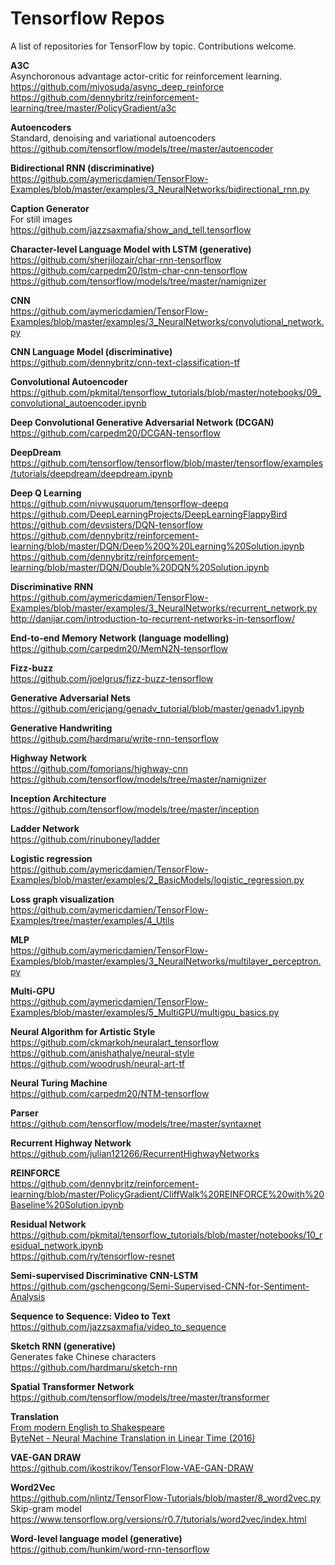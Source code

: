 # Tensorflow Repos
A list of repositories for TensorFlow by topic. Contributions welcome.

**A3C**    
Asynchoronous advantage actor-critic for reinforcement learning.    
https://github.com/miyosuda/async_deep_reinforce     
https://github.com/dennybritz/reinforcement-learning/tree/master/PolicyGradient/a3c

**Autoencoders**    
Standard, denoising and variational autoencoders    
https://github.com/tensorflow/models/tree/master/autoencoder

**Bidirectional RNN (discriminative)**    
https://github.com/aymericdamien/TensorFlow-Examples/blob/master/examples/3_NeuralNetworks/bidirectional_rnn.py 

**Caption Generator**    
For still images    
https://github.com/jazzsaxmafia/show_and_tell.tensorflow 

**Character-level Language Model with LSTM (generative)**    
https://github.com/sherjilozair/char-rnn-tensorflow     
https://github.com/carpedm20/lstm-char-cnn-tensorflow          
https://github.com/tensorflow/models/tree/master/namignizer 

**CNN**    
https://github.com/aymericdamien/TensorFlow-Examples/blob/master/examples/3_NeuralNetworks/convolutional_network.py 

**CNN Language Model (discriminative)**    
https://github.com/dennybritz/cnn-text-classification-tf

**Convolutional Autoencoder**    
https://github.com/pkmital/tensorflow_tutorials/blob/master/notebooks/09_convolutional_autoencoder.ipynb 

**Deep Convolutional Generative Adversarial Network (DCGAN)**    
https://github.com/carpedm20/DCGAN-tensorflow 

**DeepDream**    
https://github.com/tensorflow/tensorflow/blob/master/tensorflow/examples/tutorials/deepdream/deepdream.ipynb

**Deep Q Learning**    
https://github.com/nivwusquorum/tensorflow-deepq    
https://github.com/DeepLearningProjects/DeepLearningFlappyBird    
https://github.com/devsisters/DQN-tensorflow
https://github.com/dennybritz/reinforcement-learning/blob/master/DQN/Deep%20Q%20Learning%20Solution.ipynb
https://github.com/dennybritz/reinforcement-learning/blob/master/DQN/Double%20DQN%20Solution.ipynb

**Discriminative RNN**    
https://github.com/aymericdamien/TensorFlow-Examples/blob/master/examples/3_NeuralNetworks/recurrent_network.py    
http://danijar.com/introduction-to-recurrent-networks-in-tensorflow/

**End-to-end Memory Network (language modelling)**    
https://github.com/carpedm20/MemN2N-tensorflow 

**Fizz-buzz**    
https://github.com/joelgrus/fizz-buzz-tensorflow 

**Generative Adversarial Nets**    
https://github.com/ericjang/genadv_tutorial/blob/master/genadv1.ipynb 

**Generative Handwriting**    
https://github.com/hardmaru/write-rnn-tensorflow 

**Highway Network**    
https://github.com/fomorians/highway-cnn   
https://github.com/tensorflow/models/tree/master/namignizer

**Inception Architecture**    
https://github.com/tensorflow/models/tree/master/inception 

**Ladder Network**    
https://github.com/rinuboney/ladder 

**Logistic regression**    
https://github.com/aymericdamien/TensorFlow-Examples/blob/master/examples/2_BasicModels/logistic_regression.py

**Loss graph visualization**    
https://github.com/aymericdamien/TensorFlow-Examples/tree/master/examples/4_Utils

**MLP**    
https://github.com/aymericdamien/TensorFlow-Examples/blob/master/examples/3_NeuralNetworks/multilayer_perceptron.py

**Multi-GPU**    
https://github.com/aymericdamien/TensorFlow-Examples/blob/master/examples/5_MultiGPU/multigpu_basics.py

**Neural Algorithm for Artistic Style**    
https://github.com/ckmarkoh/neuralart_tensorflow    
https://github.com/anishathalye/neural-style    
https://github.com/woodrush/neural-art-tf

**Neural Turing Machine**    
https://github.com/carpedm20/NTM-tensorflow 

**Parser**    
https://github.com/tensorflow/models/tree/master/syntaxnet 

**Recurrent Highway Network**    
https://github.com/julian121266/RecurrentHighwayNetworks

**REINFORCE**    
https://github.com/dennybritz/reinforcement-learning/blob/master/PolicyGradient/CliffWalk%20REINFORCE%20with%20Baseline%20Solution.ipynb

**Residual Network**    
https://github.com/pkmital/tensorflow_tutorials/blob/master/notebooks/10_residual_network.ipynb    
https://github.com/ry/tensorflow-resnet 

**Semi-supervised Discriminative CNN-LSTM**    
https://github.com/gschengcong/Semi-Supervised-CNN-for-Sentiment-Analysis 

**Sequence to Sequence: Video to Text**    
https://github.com/jazzsaxmafia/video_to_sequence 

**Sketch RNN (generative)**  
Generates fake Chinese characters    
https://github.com/hardmaru/sketch-rnn

**Spatial Transformer Network**    
https://github.com/tensorflow/models/tree/master/transformer

**Translation**    
[From modern English to Shakespeare](https://github.com/tokestermw/tensorflow-shakespeare)    
[ByteNet - Neural Machine Translation in Linear Time (2016)](https://github.com/paarthneekhara/byteNet-tensorflow)

**VAE-GAN DRAW**    
https://github.com/ikostrikov/TensorFlow-VAE-GAN-DRAW 

**Word2Vec**    
https://github.com/nlintz/TensorFlow-Tutorials/blob/master/8_word2vec.py    
Skip-gram model    
https://www.tensorflow.org/versions/r0.7/tutorials/word2vec/index.html    

**Word-level language model (generative)**    
https://github.com/hunkim/word-rnn-tensorflow 

